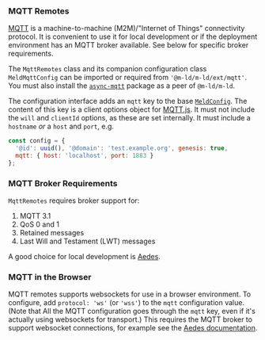 ### MQTT Remotes

[MQTT](http://mqtt.org/) is a machine-to-machine (M2M)/"Internet of Things"
connectivity protocol. It is convenient to use it for local development or if
the deployment environment has an MQTT broker available. See below for specific
broker requirements.

The `MqttRemotes` class and its companion configuration class `MeldMqttConfig`
can be imported or required from `'@m-ld/m-ld/ext/mqtt'`. You must also 
install the [`async-mqtt`](https://www.npmjs.com/package/async-mqtt) package 
as a peer of `@m-ld/m-ld`.

The configuration interface adds an `mqtt` key to the base
[`MeldConfig`](interfaces/meldconfig.html). The content of this key is a client
options object for [MQTT.js](https://www.npmjs.com/package/mqtt#client). It must
not include the `will` and `clientId` options, as these are set internally. It
must include a `hostname` _or_ a `host` and `port`, e.g.

```js
const config = {
  '@id': uuid(), '@domain': 'test.example.org', genesis: true,
  mqtt: { host: 'localhost', port: 1883 }
};
```

### MQTT Broker Requirements

`MqttRemotes` requires broker support for:
1. MQTT 3.1
1. QoS 0 and 1
1. Retained messages
1. Last Will and Testament (LWT) messages

A good choice for local development is [Aedes](https://github.com/moscajs/aedes).

### MQTT in the Browser

MQTT remotes supports websockets for use in a browser environment. To configure,
add `protocol: 'ws'` (or `'wss'`) to the `mqtt` configuration value. (Note that
All the MQTT configuration goes through the `mqtt` key, even if it's actually
using websockets for transport.) This requires the MQTT broker to support
websocket connections, for example see the
[Aedes&nbsp;documentation](https://github.com/moscajs/aedes/blob/main/docs/Examples.md#mqtt-server-over-websocket).
